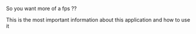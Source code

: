 So you want more of a fps ??

This is the most important information about this application and how to use it 